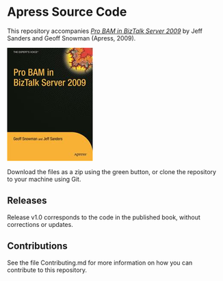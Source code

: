 # Apress Source Code

This repository accompanies [*Pro BAM in BizTalk Server 2009*](http://www.apress.com/9781430219149) by Jeff Sanders and Geoff Snowman (Apress, 2009).

![Cover image](9781430219149.jpg)

Download the files as a zip using the green button, or clone the repository to your machine using Git.

## Releases

Release v1.0 corresponds to the code in the published book, without corrections or updates.

## Contributions

See the file Contributing.md for more information on how you can contribute to this repository.
